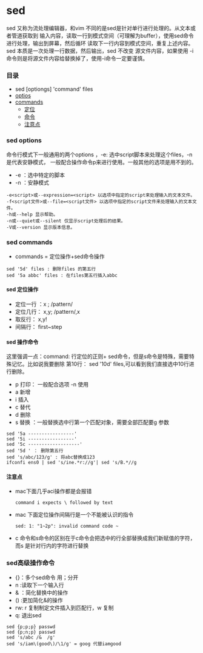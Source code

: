 # sed

sed 又称为流处理编辑器，和vim 不同的是sed是针对单行进行处理的。从文本或者管道获取到
输入内容，读取一行到模式空间（可理解为buffer），使用sed命令进行处理，输出到屏幕，然后循环
读取下一行内容到模式空间，重复上述内容。sed 本质是一次处理一行数据，然后输出，sed 不改变
源文件内容，如果使用 -i命令则是将源文件内容给替换掉了，使用-i命令一定要谨慎。
### 目录
 - sed [optiongs] 'command' files
 - [optios](####options)
 - [commands](####commands)    
    - [定位](####定位)
    - [命令](####命令)
    - [注意点](####注意点)
    
### sed options
命令行模式下一般通用的两个options ，-e: 选中script脚本来处理这个files，-n 是代表安静模式，
一般配合操作命令p来进行使用。一般其他的选项是用不到的。
  - -e ：选中特定的脚本
  - -n ：安静模式

````
-e<script>或--expression=<script> 以选项中指定的script来处理输入的文本文件。
-f<script文件>或--file=<script文件> 以选项中指定的script文件来处理输入的文本文件。
-h或--help 显示帮助。
-n或--quiet或--silent 仅显示script处理后的结果。
-V或--version 显示版本信息。
````
### sed commands
- commands = 定位操作+sed命令操作
````
sed '5d' files : 删除files 的第五行
sed '5a abbc' files : 在files第五行插入abbc
````
#### sed 定位操作
- 定位一行 ：x ; /pattern/
- 定位几行： x,y; /pattern/,x
- 取反行： x,y!
- 间隔行： first~step 
#### sed 操作命令
这里强调一点：command: 行定位的正则+ sed命令，但是s命令是特殊，需要特殊记忆。比如说我要删除
第10行： sed '10d' files,可以看到我们直接选中10行进行删除。 

- p 打印： 一般配合选项 -n 使用
- a 新增  
- i 插入
- c 替代
- d 删除
- s 替换 ：一般替换选中行第一个匹配对象，需要全部匹配要g 参数
````
sed '5a -----------------'
sed '5i -----------------'
sed '5c -------------------'
sed '5d ' ： 删除第五行
sed 's/abc/123/g' : 将abc替换成123
ifconfi ens0 | sed 's/ine.*r://g'| sed 's/B.*//g
````

#### 注意点
-  mac下面几乎aci操作都是会报错 
   ````
   command i expects \ followed by text
   ````
- mac 下面定位操作间隔行是一个不能被认识的指令
   ````
   sed: 1: "1~2p": invalid command code ~
   ````
- c 命令和s命令的区别在于c命令会把选中的行全部替换成我们新赋值的字符，而s
是针对行内的字符进行替换
### sed高级操作命令
- {}：多个sed命令 用；分开
- n :读取下一个输入行
- & ：简化替换中的操作
- () :更加简化&的操作
- rw: r 复制制定文件插入到匹配行，w 复制
- q: 退出sed 

````
sed {p;p;p} passwd
sed {p;n;p} passwd
sed 's/abc /&  /g' 
sed 's/iam\(good\)/\1/g' = goog 代替iamgood
````